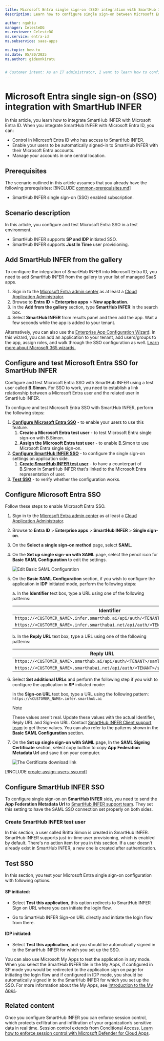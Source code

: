 ```yaml
---
title: Microsoft Entra single sign-on (SSO) integration with SmartHub INFER
description: Learn how to configure single sign-on between Microsoft Entra ID and SmartHub INFER.

author: nguhiu
manager: CelesteDG
ms.reviewer: CelesteDG
ms.service: entra-id
ms.subservice: saas-apps

ms.topic: how-to
ms.date: 05/20/2025
ms.author: gideonkiratu


# Customer intent: As an IT administrator, I want to learn how to configure single sign-on between Microsoft Entra ID and SmartHub INFER so that I can control who has access to SmartHub INFER, enable automatic sign-in with Microsoft Entra accounts, and manage my accounts in one central location.
---
```


# Microsoft Entra single sign-on (SSO) integration with SmartHub INFER

In this article,  you learn how to integrate SmartHub INFER with Microsoft Entra ID. When you integrate SmartHub INFER with Microsoft Entra ID, you can:

* Control in Microsoft Entra ID who has access to SmartHub INFER.
* Enable your users to be automatically signed-in to SmartHub INFER with their Microsoft Entra accounts.
* Manage your accounts in one central location.

## Prerequisites
The scenario outlined in this article assumes that you already have the following prerequisites:
[!INCLUDE [common-prerequisites.md](~/identity/saas-apps/includes/common-prerequisites.md)]
* SmartHub INFER single sign-on (SSO) enabled subscription.

## Scenario description

In this article,  you configure and test Microsoft Entra SSO in a test environment.

* SmartHub INFER supports **SP and IDP** initiated SSO.
* SmartHub INFER supports **Just In Time** user provisioning.

## Add SmartHub INFER from the gallery

To configure the integration of SmartHub INFER into Microsoft Entra ID, you need to add SmartHub INFER from the gallery to your list of managed SaaS apps.

1. Sign in to the [Microsoft Entra admin center](https://entra.microsoft.com) as at least a [Cloud Application Administrator](~/identity/role-based-access-control/permissions-reference.md#cloud-application-administrator).
1. Browse to **Entra ID** > **Enterprise apps** > **New application**.
1. In the **Add from the gallery** section, type **SmartHub INFER** in the search box.
1. Select **SmartHub INFER** from results panel and then add the app. Wait a few seconds while the app is added to your tenant.

 Alternatively, you can also use the [Enterprise App Configuration Wizard](https://portal.office.com/AdminPortal/home?Q=Docs#/azureadappintegration). In this wizard, you can add an application to your tenant, add users/groups to the app, assign roles, and walk through the SSO configuration as well. [Learn more about Microsoft 365 wizards.](/microsoft-365/admin/misc/azure-ad-setup-guides)

<a name='configure-and-test-azure-ad-sso-for-smarthub-infer'></a>

## Configure and test Microsoft Entra SSO for SmartHub INFER

Configure and test Microsoft Entra SSO with SmartHub INFER using a test user called **B.Simon**. For SSO to work, you need to establish a link relationship between a Microsoft Entra user and the related user in SmartHub INFER.

To configure and test Microsoft Entra SSO with SmartHub INFER, perform the following steps:

1. **[Configure Microsoft Entra SSO](#configure-azure-ad-sso)** - to enable your users to use this feature.
    1. **Create a Microsoft Entra test user** - to test Microsoft Entra single sign-on with B.Simon.
    1. **Assign the Microsoft Entra test user** - to enable B.Simon to use Microsoft Entra single sign-on.
1. **[Configure SmartHub INFER SSO](#configure-smarthub-infer-sso)** - to configure the single sign-on settings on application side.
    1. **[Create SmartHub INFER test user](#create-smarthub-infer-test-user)** - to have a counterpart of B.Simon in SmartHub INFER that's linked to the Microsoft Entra representation of user.
1. **[Test SSO](#test-sso)** - to verify whether the configuration works.

<a name='configure-azure-ad-sso'></a>

## Configure Microsoft Entra SSO

Follow these steps to enable Microsoft Entra SSO.

1. Sign in to the [Microsoft Entra admin center](https://entra.microsoft.com) as at least a [Cloud Application Administrator](~/identity/role-based-access-control/permissions-reference.md#cloud-application-administrator).
1. Browse to **Entra ID** > **Enterprise apps** > **SmartHub INFER** > **Single sign-on**.
1. On the **Select a single sign-on method** page, select **SAML**.
1. On the **Set up single sign-on with SAML** page, select the pencil icon for **Basic SAML Configuration** to edit the settings.

   ![Edit Basic SAML Configuration](common/edit-urls.png)

1. On the **Basic SAML Configuration** section, if you wish to configure the application in **IDP** initiated mode, perform the following steps: 

    a. In the **Identifier** text box, type a URL using one of the following patterns:

    | **Identifier** |
    |-----|
    | `https://<CUSTOMER_NAME>.infer.smarthub.ai/api/auth/<TENANT>/saml/metadata` |
    | `https://<CUSTOMER_NAME>.infer.smarthubai.net/api/auth/<TENANT>/saml/metadata` |

    b. In the **Reply URL** text box, type a URL using one of the following patterns:

    | **Reply URL** |
    |-----|
    | `https://<CUSTOMER_NAME>.smarthub.ai/api/auth/<TENANT>/saml/callback` |
    | `https://<CUSTOMER_NAME>.smarthubai.net/api/auth/<TENANT>/saml/callback` |

1. Select **Set additional URLs** and perform the following step if you wish to configure the application in **SP** initiated mode:

    In the **Sign-on URL** text box, type a URL using the following pattern:
    `https://<CUSTOMER_NAME>.infer.smarthub.ai`

	> [!NOTE]
	> These values aren't real. Update these values with the actual Identifier, Reply URL and Sign-on URL. Contact [SmartHub INFER Client support team](mailto:support@smarthub.ai) to get these values. You can also refer to the patterns shown in the **Basic SAML Configuration** section.

1. On the **Set up single sign-on with SAML** page, In the **SAML Signing Certificate** section, select copy button to copy **App Federation Metadata Url** and save it on your computer.

	![The Certificate download link](common/copy-metadataurl.png)

<a name='create-an-azure-ad-test-user'></a>

[!INCLUDE [create-assign-users-sso.md](~/identity/saas-apps/includes/create-assign-users-sso.md)]

## Configure SmartHub INFER SSO

To configure single sign-on on **SmartHub INFER** side, you need to send the **App Federation Metadata Url** to [SmartHub INFER support team](mailto:support@smarthub.ai). They set this setting to have the SAML SSO connection set properly on both sides.

### Create SmartHub INFER test user

In this section, a user called Britta Simon is created in SmartHub INFER. SmartHub INFER supports just-in-time user provisioning, which is enabled by default. There's no action item for you in this section. If a user doesn't already exist in SmartHub INFER, a new one is created after authentication.

## Test SSO 

In this section, you test your Microsoft Entra single sign-on configuration with following options. 

#### SP initiated:

* Select **Test this application**, this option redirects to SmartHub INFER Sign on URL where you can initiate the login flow.  

* Go to SmartHub INFER Sign-on URL directly and initiate the login flow from there.

#### IDP initiated:

* Select **Test this application**, and you should be automatically signed in to the SmartHub INFER for which you set up the SSO. 

You can also use Microsoft My Apps to test the application in any mode. When you select the SmartHub INFER tile in the My Apps, if configured in SP mode you would be redirected to the application sign on page for initiating the login flow and if configured in IDP mode, you should be automatically signed in to the SmartHub INFER for which you set up the SSO. For more information about the My Apps, see [Introduction to the My Apps](https://support.microsoft.com/account-billing/sign-in-and-start-apps-from-the-my-apps-portal-2f3b1bae-0e5a-4a86-a33e-876fbd2a4510).

## Related content

Once you configure SmartHub INFER you can enforce session control, which protects exfiltration and infiltration of your organization’s sensitive data in real time. Session control extends from Conditional Access. [Learn how to enforce session control with Microsoft Defender for Cloud Apps](/cloud-app-security/proxy-deployment-aad).
